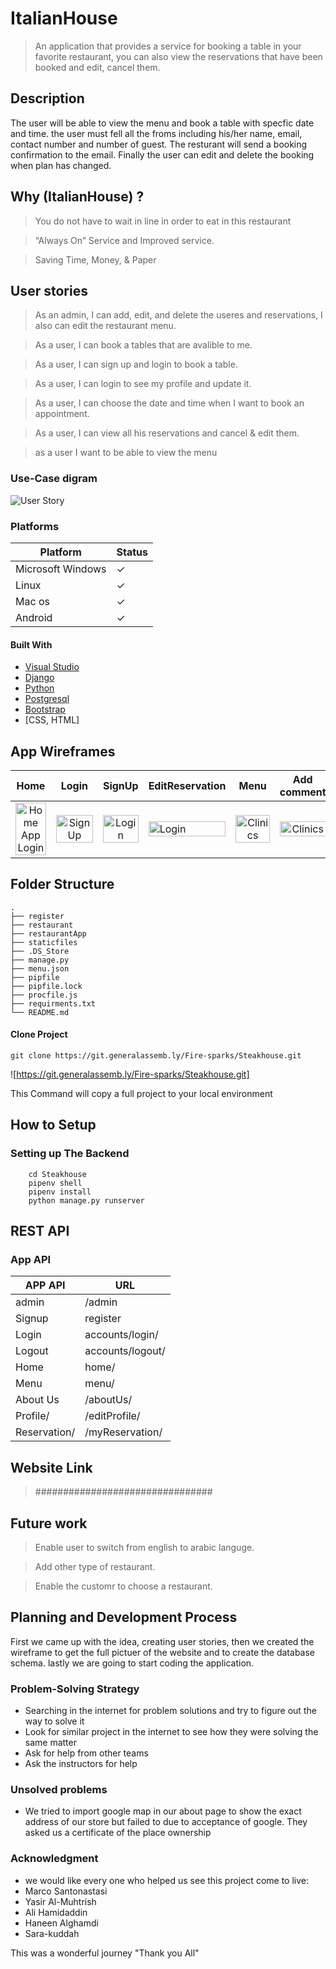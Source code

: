 
# ItalianHouse

> An application that provides a service for booking a table in your favorite restaurant, you can also view the reservations that have been booked and edit, cancel them.

## Description
The user will be able to view the menu and book a table with specfic date and time. the user must fell all the froms including his/her name, email, contact number and number of guest. The resturant will send a booking confirmation to the email. Finally the user can edit and delete the booking when plan has changed.


## Why (ItalianHouse) ?

> You do not have to wait in line in order to eat in this restaurant 

> “Always On” Service and Improved service.

> Saving Time, Money, & Paper


## User stories

> As an admin, I can add, edit, and delete the useres and reservations, I also can edit the restaurant menu.

> As a user, I can book a tables that are avalible to me.

> As a user, I can sign up and login to book a table.

> As a user, I can login to see my profile and update it.

> As a user, I can choose the date and time when I want to book an appointment.

> As a user, I can view all his reservations and cancel & edit them.

> as a user I want to be able to view the menu 



### Use-Case digram
![User Story](https://i.imgur.com/JOmkDpa.png)




### Platforms

Platform| Status
------------ | -------------
Microsoft Windows | ✓
Linux  | ✓
Mac os | ✓
Android  | ✓

#### Built With 
- [Visual Studio](https://visualstudio.microsoft.com/)
- [Django](https://www.djangoproject.com/)
- [Python](https://www.python.org/)
- [Postgresql](https://www.postgresql.org/)
- [Bootstrap](https://getbootstrap.com/)
- [CSS, HTML]


## App Wireframes

Home         |  Login | SignUp       |  EditReservation      |  Menu     |  Add comment
:-------------------------:|:-------------------------:|:-------------------------:|:-------------------------|:-------------------------:|:-------------------------:
<img src="https://i.ibb.co/qg6SNdy/Screenshot-2021-02-17-114403.png" title="Home App  Login " width="100%"> |<img src="https://i.ibb.co/tZfj1LK/Screenshot-2021-02-17-114428.png" title="SignUp" width="100%">|<img src="https://i.ibb.co/7yh29Hh/Screenshot-2021-02-17-114454.png" title="Login" width="100%"> |<img src="https://i.ibb.co/3YPKH3J/Screenshot-2021-02-17-114552.png" title="Login" width="100%"> |<img src="https://i.ibb.co/QfH9j3r/Screenshot-2021-02-17-114515.png" title="Clinics" width="100%">|<img src="https://i.ibb.co/2hKxrVG/Screenshot-2021-02-17-114611.png" title="Clinics" width="100%">

## Folder Structure
    .
    ├── register
    ├── restaurant                       
    ├── restaurantApp                     
    ├── staticfiles                           
    ├── .DS_Store
    ├── manage.py
    ├── menu.json
    ├── pipfile
    ├── pipfile.lock
    ├── procfile.js
    ├── requirments.txt
    └── README.md


#### Clone Project

```shell
git clone https://git.generalassemb.ly/Fire-sparks/Steakhouse.git
```
![https://git.generalassemb.ly/Fire-sparks/Steakhouse.git]

This Command  will copy a full  project  to your local  environment

## How to Setup

### Setting up The Backend

```shell
    cd Steakhouse
    pipenv shell
    pipenv install
    python manage.py runserver
```



## REST  API


### App API

APP API| URL 
------------ | ------------- 
admin | /admin
Signup |register 
Login | accounts/login/
Logout |accounts/logout/  
Home | home/
Menu |menu/ 
About Us | /aboutUs/ 
Profile/ |/editProfile/ 
Reservation/ | /myReservation/



## Website Link 
> ################################

## Future work

> Enable user to switch from english to arabic languge.

> Add other type of restaurant.

> Enable the customr to choose a restaurant.

## Planning and Development Process

First we came up with the idea, creating user stories, then we created the wireframe to get the full pictuer of the website and to create the database schema. lastly we are going to start coding the application.


### Problem-Solving Strategy
- Searching in the internet for problem solutions and try to figure out the way to solve it
- Look for similar project in the internet to see how they were solving the same matter
- Ask for help from other teams 
- Ask the instructors for help

### Unsolved problems
- We tried to import google map in our about page to show the exact address of our store but failed to due to acceptance of google. They asked us a certificate of the place ownership

### Acknowledgment
- we would like every one who helped us see this project come to live: 
- Marco Santonastasi
- Yasir Al-Muhtrish
- Ali Hamidaddin 
- Haneen Alghamdi  
- Sara-kuddah 


This was a wonderful journey "Thank you All"







